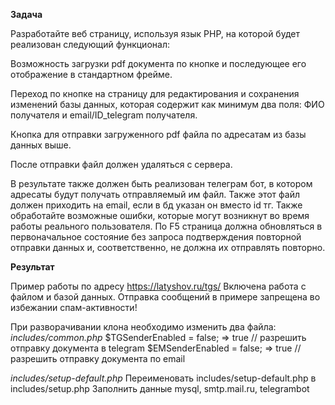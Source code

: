 **Задача**

Разработайте веб страницу, используя язык PHP, на которой будет реализован следующий функционал:

Возможность загрузки pdf документа по кнопке и последующее его отображение в стандартном фрейме.

Переход по кнопке на страницу для редактирования и сохранения изменений базы данных, которая содержит как минимум два поля: ФИО получателя и email/ID_telegram получателя.

Кнопка для отправки загруженного pdf файла по адресатам из базы данных выше.

После отправки файл должен удаляться с сервера.

В результате также должен быть реализован телеграм бот, в котором адресаты будут получать отправляемый им файл. Также этот файл должен приходить на email, если в бд указан он вместо id тг. Также обработайте возможные ошибки, которые могут возникнут во время работы реального пользователя. По F5 страница должна обновляться в первоначальное состояние без запроса подтверждения повторной отправки данных и, соответственно, не должна их отправлять повторно.

**Результат**

Пример работы по адресу https://latyshov.ru/tgs/
Включена работа с файлом и базой данных. 
Отправка сообщений в примере запрещена во избежании спам-активности!

При разворачивании клона необходимо изменить два файла:
_includes/common.php_
$TGSenderEnabled = false; => true // разрешить отправку документа в telegram
$EMSenderEnabled = false; => true // разрешить отправку документа по email

_includes/setup-default.php_
Переименовать includes/setup-default.php в includes/setup.php
Заполнить данные mysql, smtp.mail.ru, telegrambot


